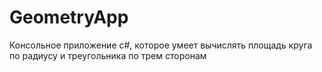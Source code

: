 # GeometryApp
Консольное приложение c#, которое умеет вычислять площадь круга по радиусу и треугольника по трем сторонам
